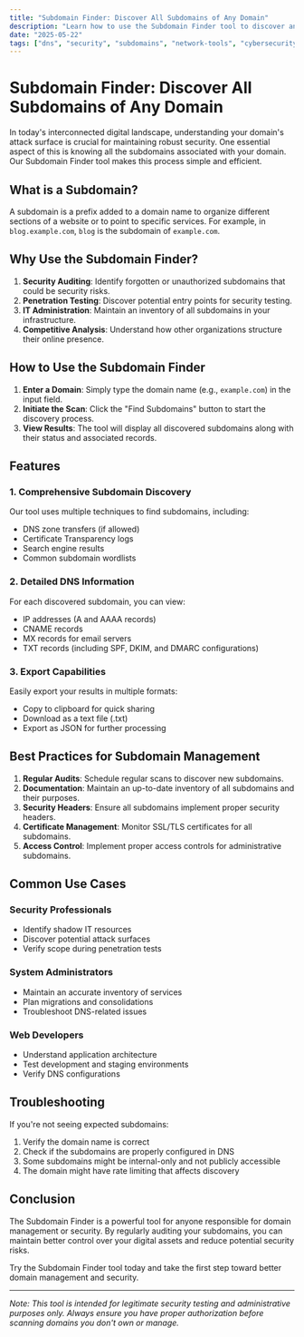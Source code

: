 ```yaml
---
title: "Subdomain Finder: Discover All Subdomains of Any Domain"
description: "Learn how to use the Subdomain Finder tool to discover and analyze subdomains for any domain, enhancing your security testing and IT administration workflows."
date: "2025-05-22"
tags: ["dns", "security", "subdomains", "network-tools", "cybersecurity"]
---
```


# Subdomain Finder: Discover All Subdomains of Any Domain

In today's interconnected digital landscape, understanding your domain's attack surface is crucial for maintaining robust security. One essential aspect of this is knowing all the subdomains associated with your domain. Our Subdomain Finder tool makes this process simple and efficient.

## What is a Subdomain?

A subdomain is a prefix added to a domain name to organize different sections of a website or to point to specific services. For example, in `blog.example.com`, `blog` is the subdomain of `example.com`.

## Why Use the Subdomain Finder?

1. **Security Auditing**: Identify forgotten or unauthorized subdomains that could be security risks.
2. **Penetration Testing**: Discover potential entry points for security testing.
3. **IT Administration**: Maintain an inventory of all subdomains in your infrastructure.
4. **Competitive Analysis**: Understand how other organizations structure their online presence.

## How to Use the Subdomain Finder

1. **Enter a Domain**: Simply type the domain name (e.g., `example.com`) in the input field.
2. **Initiate the Scan**: Click the "Find Subdomains" button to start the discovery process.
3. **View Results**: The tool will display all discovered subdomains along with their status and associated records.

## Features

### 1. Comprehensive Subdomain Discovery

Our tool uses multiple techniques to find subdomains, including:
- DNS zone transfers (if allowed)
- Certificate Transparency logs
- Search engine results
- Common subdomain wordlists

### 2. Detailed DNS Information

For each discovered subdomain, you can view:
- IP addresses (A and AAAA records)
- CNAME records
- MX records for email servers
- TXT records (including SPF, DKIM, and DMARC configurations)

### 3. Export Capabilities

Easily export your results in multiple formats:
- Copy to clipboard for quick sharing
- Download as a text file (.txt)
- Export as JSON for further processing

## Best Practices for Subdomain Management

1. **Regular Audits**: Schedule regular scans to discover new subdomains.
2. **Documentation**: Maintain an up-to-date inventory of all subdomains and their purposes.
3. **Security Headers**: Ensure all subdomains implement proper security headers.
4. **Certificate Management**: Monitor SSL/TLS certificates for all subdomains.
5. **Access Control**: Implement proper access controls for administrative subdomains.

## Common Use Cases

### Security Professionals
- Identify shadow IT resources
- Discover potential attack surfaces
- Verify scope during penetration tests

### System Administrators
- Maintain an accurate inventory of services
- Plan migrations and consolidations
- Troubleshoot DNS-related issues

### Web Developers
- Understand application architecture
- Test development and staging environments
- Verify DNS configurations

## Troubleshooting

If you're not seeing expected subdomains:
1. Verify the domain name is correct
2. Check if the subdomains are properly configured in DNS
3. Some subdomains might be internal-only and not publicly accessible
4. The domain might have rate limiting that affects discovery

## Conclusion

The Subdomain Finder is a powerful tool for anyone responsible for domain management or security. By regularly auditing your subdomains, you can maintain better control over your digital assets and reduce potential security risks.

Try the Subdomain Finder tool today and take the first step toward better domain management and security.

---

*Note: This tool is intended for legitimate security testing and administrative purposes only. Always ensure you have proper authorization before scanning domains you don't own or manage.*
